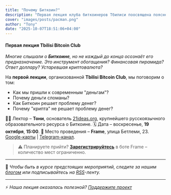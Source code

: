 ```yaml
---
title: "Почему Биткоин?"
description: "Первая лекция клуба биткоинеров Тбилиси поосвящена пояснению превосходства Биткоина над дургими крипто- и национальными валютами."
cover: "images/posts/pacman.png"
author: "Tony"
date: "2025-10-07T18:51:06+04:00"
---
```


#### Первая лекция Tbilisi Bitcoin Club

*Многие слышали о **Биткоине**, но не каждый до конца осознаёт его предназначение. Это инструмент обогащения? Финансовая пирамида? Ответ доллару? Устаревшая криптовалюта?*

На **первой лекции**, организованной **Tbilisi Bitcoin Club**, мы поговорим о том:

- Как мы пришли к современным "деньгам"?
- Почему деньги сломаны?
- Как Биткоин решает проблему денег?
- Почему "крипта" не решает проблему денег?

👨‍🏫 Лектор – **Тони**, основатель [21ideas.org](https://21ideas.org), крупнейшего русскоязычного образовательного ресурса о Биткоине.
🗓️ Дата – воскресенье, **19 октября**, **15:00**.
📍 Место проведения – **Frame**, улица Бетлеми, 23. [Google-карты](https://maps.app.goo.gl/Jmm9TjDqRYh3Bmey5) | [Telegram-канал](https://t.me/framespb).


> ⚠️ Планируете прийти? **[Зарегистрируйтесь](https://t.me/frame_tbilisi_bot?start=286)** в боте Frame – количество мест ограниченно.

---

👀 *Чтобы быть в курсе предстоящих мероприятий, следите за нашим [блогом](/posts) или подписывайтесь на [RSS](/web/index.xml)-ленту.*

---

⚡️ *Наша лекция оказалась полезной? [Поддержите проект](/web/pages/support)*